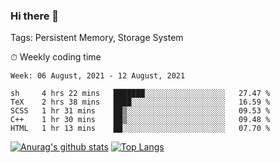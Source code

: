 ### Hi there 👋

Tags: Persistent Memory, Storage System

<!--

[![Anurag's github stats](https://github-readme-stats.vercel.app/api?username=wwyf)](https://github.com/anuraghazra/github-readme-stats)

[![Anurag's github stats](https://github-readme-stats.vercel.app/api?username=wwyf&count_private=true)](https://github.com/anuraghazra/github-readme-stats)


[![Top Langs](https://github-readme-stats.vercel.app/api/top-langs/?username=wwyf&count_private=true&&hide=jupyter%20notebook,html)](https://github.com/anuraghazra/github-readme-stats)



-->


⏱ Weekly coding time

<!--START_SECTION:waka-->
```text
Week: 06 August, 2021 - 12 August, 2021

sh     4 hrs 22 mins   ███████░░░░░░░░░░░░░░░░░░   27.47 % 
TeX    2 hrs 38 mins   ████░░░░░░░░░░░░░░░░░░░░░   16.59 % 
SCSS   1 hr 31 mins    ██▒░░░░░░░░░░░░░░░░░░░░░░   09.53 % 
C++    1 hr 30 mins    ██▒░░░░░░░░░░░░░░░░░░░░░░   09.48 % 
HTML   1 hr 13 mins    ██░░░░░░░░░░░░░░░░░░░░░░░   07.70 % 
```
<!--END_SECTION:waka-->



[![Anurag's github stats](https://github-readme-stats.vercel.app/api?username=wwyf&count_private=true&show_icons=true&hide_border=true)](https://github.com/anuraghazra/github-readme-stats) [![Top Langs](https://github-readme-stats.vercel.app/api/top-langs/?username=wwyf&count_private=true&hide=jupyter%20notebook,html,OpenEdge%20ABL&langs_count=10&layout=compact&hide_border=true)](https://github.com/anuraghazra/github-readme-stats)

<!--

[![willianrod's wakatime stats](https://github-readme-stats.vercel.app/api/wakatime?username=wwyf)](https://github.com/anuraghazra/github-readme-stats)


-->
